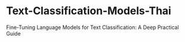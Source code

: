 # Text-Classification-Models-Thai
Fine-Tuning Language Models for Text Classification: A Deep Practical Guide

